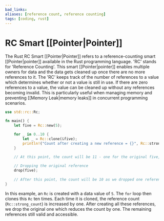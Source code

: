 ```yaml
---
bad_links: 
aliases: [reference count, reference counting]
tags: [coding, rust]
---
```

# RC Smart [[Pointer|Pointer]]

The Rust RC Smart [[Pointer|Pointer]] refers to a reference-counting smart [[Pointer|pointer]] available in the Rust programming language. 'RC' stands for 'Reference Counting'. This smart [[Pointer|pointer]] enables multiple owners for data and the data gets cleaned up once there are no more references to it. The 'RC' keeps track of the number of references to a value which determines whether or not a value is still in use. If there are zero references to a value, the value can be cleaned up without any references becoming invalid. This is particularly useful when managing memory and preventing [[Memory Leak|memory leaks]] in concurrent programming scenarios.

```rust
use std::rc::Rc;

fn main() {
    let five = Rc::new(5);

    for _ in 0..10 {
        let _ = Rc::clone(&five);
        println!("Count after creating a new reference = {}", Rc::strong_count(&five));
    }
    
    // At this point, the count will be 11 - one for the original five, and then ten for each clone

    // Dropping the original reference
    drop(five);
    
    // After this point, the count will be 10 as we dropped one reference
}
```
In this example, an `Rc` is created with a data value of `5`. The `for` loop then clones this `Rc` ten times. Each time it is cloned, the reference count (`Rc::strong_count`) is increased by one. After creating all these references, we drop the original one which reduces the count by one. The remaining references still valid and accessible.